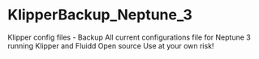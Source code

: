 # KlipperBackup_Neptune_3
Klipper config files - Backup
All current configurations file for Neptune 3 running Klipper and Fluidd
Open source
Use at your own risk!
